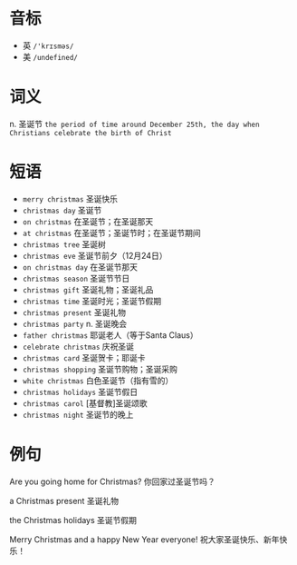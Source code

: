 # 音标

- 英 `/'krɪsməs/`
- 美 `/undefined/`

# 词义

n. 圣诞节
`the period of time around December 25th, the day when Christians celebrate the birth of Christ`

# 短语

- `merry christmas` 圣诞快乐
- `christmas day` 圣诞节
- `on christmas` 在圣诞节；在圣诞那天
- `at christmas` 在圣诞节；圣诞节时；在圣诞节期间
- `christmas tree` 圣诞树
- `christmas eve` 圣诞节前夕（12月24日）
- `on christmas day` 在圣诞节那天
- `christmas season` 圣诞节节日
- `christmas gift` 圣诞礼物；圣诞礼品
- `christmas time` 圣诞时光；圣诞节假期
- `christmas present` 圣诞礼物
- `christmas party` n. 圣诞晚会
- `father christmas` 耶诞老人（等于Santa Claus）
- `celebrate christmas` 庆祝圣诞
- `christmas card` 圣诞贺卡；耶诞卡
- `christmas shopping` 圣诞节购物；圣诞采购
- `white christmas` 白色圣诞节（指有雪的）
- `christmas holidays` 圣诞节假日
- `christmas carol` [基督教]圣诞颂歌
- `christmas night` 圣诞节的晚上

# 例句

Are you going home for Christmas?
你回家过圣诞节吗？

a Christmas present
圣诞礼物

the Christmas holidays
圣诞节假期

Merry Christmas and a happy New Year everyone!
祝大家圣诞快乐、新年快乐！


